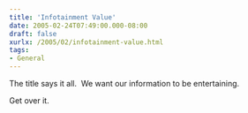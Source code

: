 ```yaml
---
title: 'Infotainment Value'
date: 2005-02-24T07:49:00.000-08:00
draft: false
xurlx: /2005/02/infotainment-value.html
tags: 
- General
---
```


The title says it all.  We want our information to be entertaining.

Get over it.